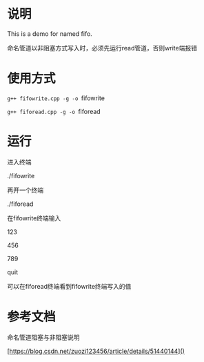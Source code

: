 # 说明

This is a demo for named fifo.

命名管道以非阻塞方式写入时，必须先运行read管道，否则write端报错

# 使用方式

`g++ fifowrite.cpp -g -o `fifowrite

`g++ fiforead.cpp -g -o `fiforead

# 运行

进入终端

./fifowrite

再开一个终端

./fiforead

在fifowrite终端输入

123

456

789

quit

可以在fiforead终端看到fifowrite终端写入的值

# 参考文档

命名管道阻塞与非阻塞说明

[https://blog.csdn.net/zuozi123456/article/details/51440144]()
